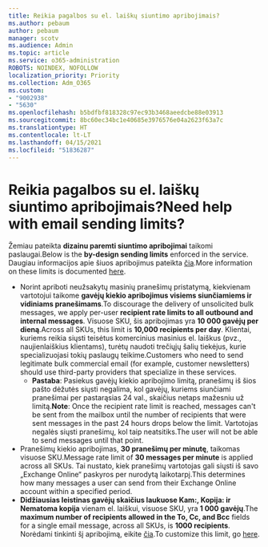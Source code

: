 ```yaml
---
title: Reikia pagalbos su el. laiškų siuntimo apribojimais?
ms.author: pebaum
author: pebaum
manager: scotv
ms.audience: Admin
ms.topic: article
ms.service: o365-administration
ROBOTS: NOINDEX, NOFOLLOW
localization_priority: Priority
ms.collection: Adm_O365
ms.custom:
- "9002938"
- "5630"
ms.openlocfilehash: b5bdfbf818328c97ec93b3468aeedcbe88e03913
ms.sourcegitcommit: 8bc60ec34bc1e40685e3976576e04a2623f63a7c
ms.translationtype: HT
ms.contentlocale: lt-LT
ms.lasthandoff: 04/15/2021
ms.locfileid: "51836287"
---
```

# <a name="need-help-with-email-sending-limits"></a><span data-ttu-id="4025c-102">Reikia pagalbos su el. laiškų siuntimo apribojimais?</span><span class="sxs-lookup"><span data-stu-id="4025c-102">Need help with email sending limits?</span></span>

<span data-ttu-id="4025c-103">Žemiau pateikta **dizainu paremti siuntimo apribojimai** taikomi paslaugai.</span><span class="sxs-lookup"><span data-stu-id="4025c-103">Below is the **by-design sending limits** enforced in the service.</span></span> <span data-ttu-id="4025c-104">Daugiau informacijos apie šiuos apribojimus pateikta [čia](https://docs.microsoft.com/office365/servicedescriptions/exchange-online-service-description/exchange-online-limits#receiving-and-sending-limits).</span><span class="sxs-lookup"><span data-stu-id="4025c-104">More information on these limits is documented [here](https://docs.microsoft.com/office365/servicedescriptions/exchange-online-service-description/exchange-online-limits#receiving-and-sending-limits).</span></span>

- <span data-ttu-id="4025c-105">Norint apriboti neužsakytų masinių pranešimų pristatymą, kiekvienam vartotojui taikome **gavėjų kiekio apribojimus visiems siunčiamiems ir vidiniams pranešimams**.</span><span class="sxs-lookup"><span data-stu-id="4025c-105">To discourage the delivery of unsolicited bulk messages, we apply per-user **recipient rate limits to all outbound and internal messages**.</span></span> <span data-ttu-id="4025c-106">Visuose SKU, šis apribojimas yra **10 000 gavėjų per dieną**.</span><span class="sxs-lookup"><span data-stu-id="4025c-106">Across all SKUs, this limit is **10,000 recipients per day**.</span></span>  <span data-ttu-id="4025c-107">Klientai, kuriems reikia siųsti teisėtus komercinius masinius el. laiškus (pvz., naujienlaiškius klientams), turėtų naudoti trečiųjų šalių tiekėjus, kurie specializuojasi tokių paslaugų teikime.</span><span class="sxs-lookup"><span data-stu-id="4025c-107">Customers who need to send legitimate bulk commercial email (for example, customer newsletters) should use third-party providers that specialize in these services.</span></span>
    - <span data-ttu-id="4025c-108">**Pastaba**: Pasiekus gavėjų kiekio apribojimo limitą, pranešimų iš šios pašto dėžutės siųsti negalima, kol gavėjų, kuriems siunčiami pranešimai per pastarąsias 24 val., skaičius netaps mažesniu už limitą.</span><span class="sxs-lookup"><span data-stu-id="4025c-108">**Note**: Once the recipient rate limit is reached, messages can't be sent from the mailbox until the number of recipients that were sent messages in the past 24 hours drops below the limit.</span></span> <span data-ttu-id="4025c-109">Vartotojas negalės siųsti pranešimų, kol taip neatsitiks.</span><span class="sxs-lookup"><span data-stu-id="4025c-109">The user will not be able to send messages until that point.</span></span>
- <span data-ttu-id="4025c-110">Pranešimų kiekio apribojimas, **30 pranešimų per minutę**, taikomas visuose SKU.</span><span class="sxs-lookup"><span data-stu-id="4025c-110">Message rate limit of **30 messages per minute** is applied across all SKUs.</span></span> <span data-ttu-id="4025c-111">Tai nustato, kiek pranešimų vartotojas gali siųsti iš savo „Exchange Online“ paskyros per nurodytą laikotarpį.</span><span class="sxs-lookup"><span data-stu-id="4025c-111">This determines how many messages a user can send from their Exchange Online account within a specified period.</span></span>
- <span data-ttu-id="4025c-112">**Didžiausias leistinas gavėjų skaičius laukuose Kam:, Kopija: ir Nematoma kopija** vienam el. laiškui, visuose SKU, yra **1 000 gavėjų**.</span><span class="sxs-lookup"><span data-stu-id="4025c-112">The **maximum number of recipients allowed in the To, Cc, and Bcc** fields for a single email message, across all SKUs, is **1000 recipients**.</span></span> <span data-ttu-id="4025c-113">Norėdami tinkinti šį apribojimą, eikite [čia](https://techcommunity.microsoft.com/t5/exchange-team-blog/customizable-recipient-limits-in-office-365/ba-p/1183228).</span><span class="sxs-lookup"><span data-stu-id="4025c-113">To customize this limit, go [here](https://techcommunity.microsoft.com/t5/exchange-team-blog/customizable-recipient-limits-in-office-365/ba-p/1183228).</span></span>
